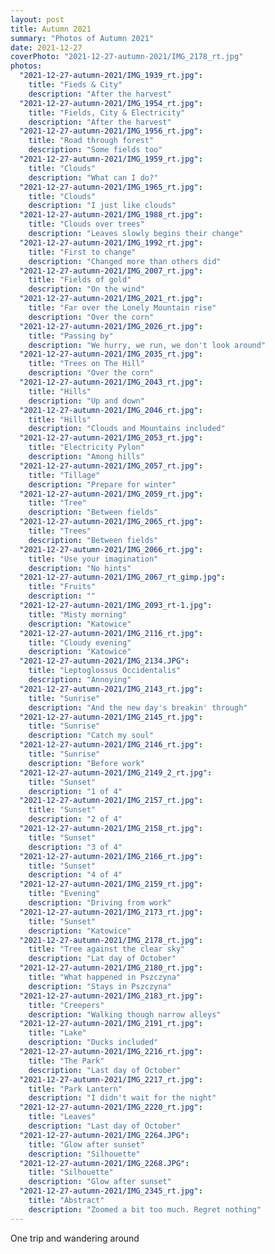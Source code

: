 ```yaml
---
layout: post
title: Autumn 2021
summary: "Photos of Autumn 2021"
date: 2021-12-27
coverPhoto: "2021-12-27-autumn-2021/IMG_2178_rt.jpg"
photos:
  "2021-12-27-autumn-2021/IMG_1939_rt.jpg":
    title: "Fieds & City"
    description: "After the harvest"
  "2021-12-27-autumn-2021/IMG_1954_rt.jpg":
    title: "Fields, City & Electricity"
    description: "After the harvest"
  "2021-12-27-autumn-2021/IMG_1956_rt.jpg":
    title: "Road through forest"
    description: "Some fields too"
  "2021-12-27-autumn-2021/IMG_1959_rt.jpg":
    title: "Clouds"
    description: "What can I do?"
  "2021-12-27-autumn-2021/IMG_1965_rt.jpg":
    title: "Clouds"
    description: "I just like clouds"
  "2021-12-27-autumn-2021/IMG_1988_rt.jpg":
    title: "Clouds over trees"
    description: "Leaves slowly begins their change"
  "2021-12-27-autumn-2021/IMG_1992_rt.jpg":
    title: "First to change"
    description: "Changed more than others did"
  "2021-12-27-autumn-2021/IMG_2007_rt.jpg":
    title: "Fields of gold"
    description: "On the wind"
  "2021-12-27-autumn-2021/IMG_2021_rt.jpg":
    title: "Far over the Lonely Mountain rise"
    description: "Over the corn"
  "2021-12-27-autumn-2021/IMG_2026_rt.jpg":
    title: "Passing by"
    description: "We hurry, we run, we don't look around"
  "2021-12-27-autumn-2021/IMG_2035_rt.jpg":
    title: "Trees on The Hill"
    description: "Over the corn"
  "2021-12-27-autumn-2021/IMG_2043_rt.jpg":
    title: "Hills"
    description: "Up and down"
  "2021-12-27-autumn-2021/IMG_2046_rt.jpg":
    title: "Hills"
    description: "Clouds and Mountains included"
  "2021-12-27-autumn-2021/IMG_2053_rt.jpg":
    title: "Electricity Pylon"
    description: "Among hills"
  "2021-12-27-autumn-2021/IMG_2057_rt.jpg":
    title: "Tillage"
    description: "Prepare for winter"
  "2021-12-27-autumn-2021/IMG_2059_rt.jpg":
    title: "Tree"
    description: "Between fields"
  "2021-12-27-autumn-2021/IMG_2065_rt.jpg":
    title: "Trees"
    description: "Between fields"
  "2021-12-27-autumn-2021/IMG_2066_rt.jpg":
    title: "Use your imagination"
    description: "No hints"
  "2021-12-27-autumn-2021/IMG_2067_rt_gimp.jpg":
    title: "Fruits"
    description: ""
  "2021-12-27-autumn-2021/IMG_2093_rt-1.jpg":
    title: "Misty morning"
    description: "Katowice"
  "2021-12-27-autumn-2021/IMG_2116_rt.jpg":
    title: "Cloudy evening"
    description: "Katowice"
  "2021-12-27-autumn-2021/IMG_2134.JPG":
    title: "Leptoglossus Occidentalis"
    description: "Annoying"
  "2021-12-27-autumn-2021/IMG_2143_rt.jpg":
    title: "Sunrise"
    description: "And the new day's breakin' through"
  "2021-12-27-autumn-2021/IMG_2145_rt.jpg":
    title: "Sunrise"
    description: "Catch my soul"
  "2021-12-27-autumn-2021/IMG_2146_rt.jpg":
    title: "Sunrise"
    description: "Before work"
  "2021-12-27-autumn-2021/IMG_2149_2_rt.jpg":
    title: "Sunset"
    description: "1 of 4"
  "2021-12-27-autumn-2021/IMG_2157_rt.jpg":
    title: "Sunset"
    description: "2 of 4"
  "2021-12-27-autumn-2021/IMG_2158_rt.jpg":
    title: "Sunset"
    description: "3 of 4"
  "2021-12-27-autumn-2021/IMG_2166_rt.jpg":
    title: "Sunset"
    description: "4 of 4"
  "2021-12-27-autumn-2021/IMG_2159_rt.jpg":
    title: "Evening"
    description: "Driving from work"
  "2021-12-27-autumn-2021/IMG_2173_rt.jpg":
    title: "Sunset"
    description: "Katowice"
  "2021-12-27-autumn-2021/IMG_2178_rt.jpg":
    title: "Tree against the clear sky"
    description: "Lat day of October"
  "2021-12-27-autumn-2021/IMG_2180_rt.jpg":
    title: "What happened in Pszczyna"
    description: "Stays in Pszczyna"
  "2021-12-27-autumn-2021/IMG_2183_rt.jpg":
    title: "Creepers"
    description: "Walking though narrow alleys"
  "2021-12-27-autumn-2021/IMG_2191_rt.jpg":
    title: "Lake"
    description: "Ducks included"
  "2021-12-27-autumn-2021/IMG_2216_rt.jpg":
    title: "The Park"
    description: "Last day of October"
  "2021-12-27-autumn-2021/IMG_2217_rt.jpg":
    title: "Park Lantern"
    description: "I didn't wait for the night"
  "2021-12-27-autumn-2021/IMG_2220_rt.jpg":
    title: "Leaves"
    description: "Last day of October"
  "2021-12-27-autumn-2021/IMG_2264.JPG":
    title: "Glow after sunset"
    description: "Silhouette"
  "2021-12-27-autumn-2021/IMG_2268.JPG":
    title: "Silhouette"
    description: "Glow after sunset"
  "2021-12-27-autumn-2021/IMG_2345_rt.jpg":
    title: "Abstract"
    description: "Zoomed a bit too much. Regret nothing"
---
```


One trip and wandering around
